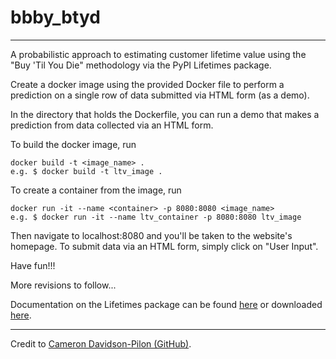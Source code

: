 # bbby_btyd

---

A probabilistic approach to estimating customer lifetime value using the "Buy 'Til You Die" methodology via the PyPI Lifetimes package.

Create a docker image using the provided Docker file to perform a prediction on a single row of data submitted via HTML form (as a demo).

In the directory that holds the Dockerfile, you can run a demo that makes a prediction from data collected via an HTML form.

To build the docker image, run
```
docker build -t <image_name> .
e.g. $ docker build -t ltv_image .
```
To create a container from the image, run
```
docker run -it --name <container> -p 8080:8080 <image_name>
e.g. $ docker run -it --name ltv_container -p 8080:8080 ltv_image
```
Then navigate to localhost:8080 and you'll be taken to the website's homepage.
To submit data via an HTML form, simply click on "User Input".

Have fun!!!

More revisions to follow...

Documentation on the Lifetimes package can be found [here](https://lifetimes.readthedocs.io/en/latest/) or downloaded [here](https://readthedocs.org/projects/lifetimes/downloads/pdf/latest/).

---
Credit to [Cameron Davidson-Pilon (GitHub)](https://github.com/CamDavidsonPilon/lifetimes).
